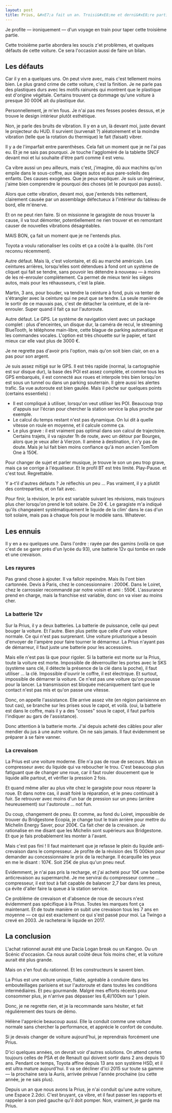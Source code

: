 ```yaml
---
layout: post
title: Prius, &#xE7;a fait un an. Troisi&#xE8;me et derni&#xE8;re partie.
---
```

Je profite — ironiquement — d'un voyage en train pour taper cette troisième partie.

Cette troisième partie abordera les soucis z'et problèmes, et quelques défauts de cette voiture. Ce sera l'occasion aussi de faire un bilan.

<h2>Les défauts</h2>

Car il y en a quelques uns. On peut vivre avec, mais c'est tellement moins bien. Le plus grand crime de cette voiture, c'est la finition. Je ne parle pas des plastiques durs avec les motifs rainurés qui montrent que le plastique est d'origine végétale. Certains trouvent ça dommage qu'une voiture à presque 30 000€ ait du plastique dur.

Personnellement, je m'en fous. Je n'ai pas mes fesses posées dessus, et je trouve le design intérieur plutôt esthétique.

Non, je parle des bruits de vibration. Il y en a un, là devant moi, juste devant le projecteur du HUD. Il survient (survenait ?) aléatoirement et la moindre vibration (telle que la rotation du thermique) le fait (faisait) vibrer. 

Il y a de l'imparfait entre parenthèses. Cela fait un moment que je ne l'ai pas eu. Et je ne sais pas pourquoi. Je touche l'aggloméré de la tablette SNCF devant moi et lui souhaite d'être parti comme il est venu.

Ca vibre aussi un peu ailleurs, mais c'est, j'imagine, dû aux machins qu'on empile dans le sous-coffre, aux sièges autos et aux pare-soleils des enfants. Des causes exogènes. Que je peux expliquer. Je suis un ingénieur, j'aime bien comprendre le pourquoi des choses (et le pourquoi pas aussi).

Alors que cette vibration, devant moi, que j'entends très nettement, clairement causée par un assemblage défectueux à l'intérieur du tableau de bord, elle m'énerve.

Et on ne peut rien faire. Si on missionne le garagiste de nous trouver la cause, il va tout démonter, potentiellement ne rien trouver et en remontant causer de nouvelles vibrations désagréables.

MAIS BON, ça fait un moment que je ne l'entends plus.

Toyota a voulu rationaliser les coûts et ça a coûté à la qualité. (ils l'ont reconnu récemment).

Autre défaut. Mais là, c'est volontaire, et dû au marché américain.
Les ceintures arrières, lorsqu'elles sont détendues à fond ont un système de cliquet qui fait se tendre, sans pouvoir les détendre à nouveau — à moins de les ré-enrouler complètement. Ca permet de mieux tenir les sièges autos, mais pour les réhausseurs, c'est la plaie.

Martin, 3 ans, pour bouder, va tendre la ceinture à fond, puis va tenter de s'étrangler avec la ceinture qui ne peut que se tendre. La seule manière de le sortir de ce mauvais pas, c'est de détacher la ceinture, et de la ré-enrouler. Super quand il fait ça sur l'autoroute.

Autre défaut. Le GPS. Le système de navigation vient avec un package complet : plus d'enceintes, un disque dur, la caméra de recul, le streaming BlueTooth, le téléphone main-libre, cette blague de parking automatique et les commandes vocales. L'option est très chouette sur le papier, et tant mieux car elle vaut plus de 3000 €.

Je ne regrette pas d'avoir pris l'option, mais qu'on soit bien clair, on en a pas pour son argent.

Je suis assez mitigé sur le GPS. Il est très rapide (normal, la cartographie est sur disque dur), la base des POI est assez complète, et comme tous les GPS embarqués, il est connecté aux roues et interpole très bien lorsqu'on est sous un tunnel ou dans un parking souterrain. Il gère aussi les alertes trafic. Sa vue autoroute est bien gaulée.
Mais il pèche sur quelques points (certains essentiels) : 
<ul><li>Il est compliqué à utiliser, lorsqu'on veut utiliser les POI. Beaucoup trop d'appuis sur l'écran pour chercher la station service la plus proche par exemple.</li>

<li>Le calcul du temps restant n'est pas dynamique. On lui dit à quelle vitesse on roule en moyenne, et il calcule comme ça.</li>

<li>Le plus grave : il est vraiment pas optimal dans son calcul de trajectoire. Certains trajets, il va rajouter 1h de route, avec un détour par Bourges, alors que je veux aller à Vierzon. Il amène à destination, il n'y pas de doute. Mais je lui fait bien moins confiance qu'à mon ancien TomTom One à 150€.</li>
</ul>
Pour changer de sujet et parler musique, je trouve le son un peu trop grave, mais ça se corrige à l'équaliseur. Et le profil BT est très limité. Play-Pause. et c'est tout. Regrettable.

Y a-t'il d'autres défauts ? Je réflechis un peu ... Pas vraiment, il y a plutôt des contreparties, et on fait avec.

Pour finir, la révision, le prix est variable suivant les révisions, mais toujours plus cher lorsqu'on prend le toit solaire. De 20 €. Le garagiste m'a indiqué qu'ils changeaient systématiquement le liquide de la clim' dans le cas d'un toit solaire, mais pas à chaque fois pour le modèle sans. Whatever.

<h2>Les ennuis</h2>

Il y en a eu quelques une. Dans l'ordre : rayée par des gamins (voilà ce que c'est de se garer près d'un lycée du 93), une batterie 12v qui tombe en rade et une crevaison.

<h3>Les rayures</h3>
Pas grand chose à ajouter. Il va falloir repeindre. Mais ils l'ont bien cartonnée. Devis à Paris, chez le concessionnaire : 2000€. Dans le Loiret, chez le carrossier recommandé par notre voisin et ami : 550€.
L'assurance prend en charge, mais la franchise est variable, donc on va viser au moins cher.

<h3>La batterie 12v</h3>
Sur la Prius, il y a deux batteries. La batterie de puissance, celle qui peut bouger la voiture. Et l'autre. Bien plus petite que celle d'une voiture normale. Ce qui n'est pas surprenant. Une voiture priustorique a besoin d'envoyer de l'ampère pour faire tourner le démarreur. La Prius n'ayant pas de démarreur, il faut juste une batterie pour les accessoires. 

Mais elle n'est pas là que pour rigoler. Si la batterie est morte sur la Prius, toute la voiture est morte. Impossible de déverrouiller les portes avec le SKS (système sans clé, il détecte la présence de la clé dans la poche), il faut utiliser ... la clé. Impossible d'ouvrir le coffre, il est électrique. Et surtout, impossible de démarrer la voiture. Ce n'est pas une voiture qu'on pousse pour la lancer. La transmission est bloquée mécaniquement tant que le contact n'est pas mis et qu'on passe une vitesse.

Donc, on appelle l'assistance. Elle arrive assez vite (en région parisienne en tout cas), se branche sur les prises sous le capot, et voilà. (oui, la batterie est dans le coffre, mais il y a des "cosses" sous le capot, il faut parfois l'indiquer au gars de l'assistance).

Donc attention à la batterie morte. J'ai depuis acheté des câbles pour aller mendier du jus à une autre voiture. On ne sais jamais. Il faut évidemment se préparer à se faire vanner.

<h3>La crevaison</h3>
La Prius est une voiture moderne. Elle n'a pas de roue de secours. Mais un compresseur avec du liquide qui va reboucher le trou. C'est beaucoup plus fatiguant que de changer une roue, car il faut rouler doucement que le liquide aille partout, et vérifier la pression 2 fois.

Et quand même aller au plus vite chez le garagiste pour nous réparer la roue. Et dans notre cas, il avait foiré la réparation, et le pneu continuait à fuir. Se retrouver avec moins d'un bar de pression sur un pneu (arrière heureusement) sur l'autoroute ... not fun.

Du coup, changement de pneu. Et comme, au fond du Loiret, impossible de trouver du Bridgestone Ecopia, je change tout le train arrière pour mettre du Michelin Energy Saver, pour 200€. Ca fait cher de la crevaison. Je rationalise en me disant que les Michelin sont supérieurs aux Bridgestone. Et que je fais probablement les monter à l'avant.

Mais c'est pas fini ! Il faut maintenant que je refasse le plein du liquide anti-crevaison dans le compresseur. Je profite de la révision des 15 000km pour demander au concessionnaire le prix de la recharge. Il écarquille les yeux en me le disant : 107€. Soit 25€ de plus qu'un pneu neuf.

Evidemment, je n'ai pas pris la recharge, et j'ai acheté pour 10€ une bombe anticrevaison au supermarché. Je me servirai du compresseur comme ... compresseur, il est tout à fait capable de balancer 2,7 bar dans les pneus, ça évite d'aller faire la queue à la station service.

Ce problème de crevaison et d'absence de roue de secours n'est évidemment pas spécifique à la Prius. Toutes les marques font ça maintenant. Et de toute manière on subit une crevaison tous les 7 ans en moyenne — ce qui est exactement ce qui s'est passé pour moi. La Twingo a crevé en 2003. Je racheterai le liquide en 2017.

<h2>La conclusion</h2>

L'achat rationnel aurait été une Dacia Logan break ou un Kangoo. Ou un Scénic d'occasion. Ca nous aurait coûté deux fois moins cher, et la voiture aurait été plus grande.

Mais on s'en fout du rationnel. Et les constructeurs le savent bien.

La Prius est une voiture unique, fiable, agréable à conduire dans les embouteillages parisiens et sur l'autoroute et dans toutes les conditions intermédiaires. Et peu gourmande. Malgré mes efforts récents pour consommer plus, je n'arrive pas dépasser les 6,4l/100km sur 1 plein.

Donc, je ne regrette rien, et je la recommande sans hésiter, et fait régulièrement des tours de démo.

Hélène l'apprécie beaucoup aussi. Elle la conduit comme une voiture normale sans chercher la performance, et apprécie le confort de conduite.

Si je devais changer de voiture aujourd'hui, je reprendrais forcément une Prius.

D'ici quelques années, on devrait voir d'autres solutions. On attend certes  toujours celles de PSA et de Renault qui doivent sortir dans 2 ans depuis 10 ans. Pendant ce temps, Toyota affine depuis 13 ans son système HSD, et il est ultra mature aujourd'hui. Il va se décliner d'ici 2015 sur toute sa gamme — la prochaine sera la Auris, arrivée prévue l'année prochaine (ou cette année, je ne sais plus).

Depuis un an que nous avons la Prius, je n'ai conduit qu'une autre voiture, une Espace 2.2dci. C'est bruyant, ça vibre, et il faut passer les rapports et rappeler à son pied gauche qu'il doit pomper. Non, vraiment, je garde ma Prius.      
